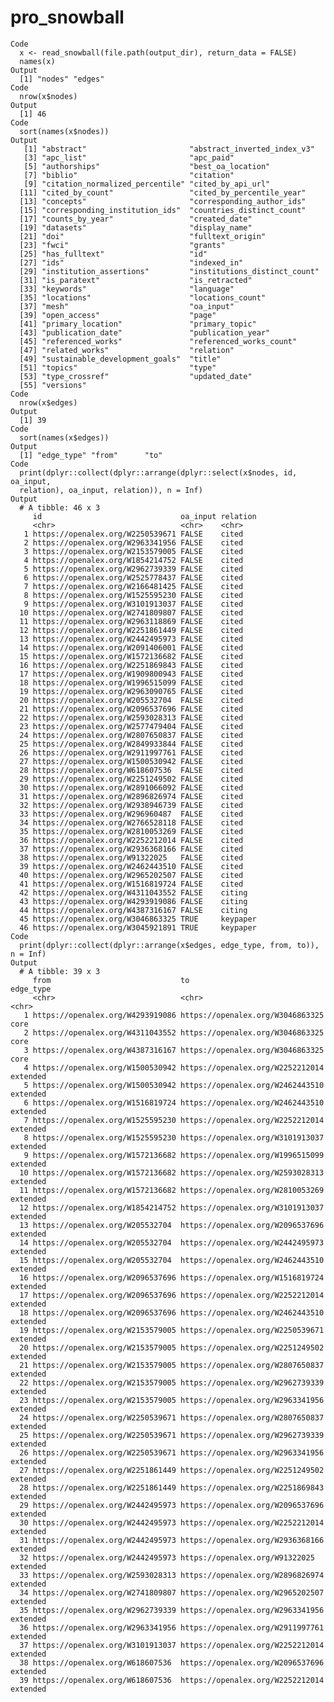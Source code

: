 # pro_snowball

    Code
      x <- read_snowball(file.path(output_dir), return_data = FALSE)
      names(x)
    Output
      [1] "nodes" "edges"
    Code
      nrow(x$nodes)
    Output
      [1] 46
    Code
      sort(names(x$nodes))
    Output
       [1] "abstract"                       "abstract_inverted_index_v3"    
       [3] "apc_list"                       "apc_paid"                      
       [5] "authorships"                    "best_oa_location"              
       [7] "biblio"                         "citation"                      
       [9] "citation_normalized_percentile" "cited_by_api_url"              
      [11] "cited_by_count"                 "cited_by_percentile_year"      
      [13] "concepts"                       "corresponding_author_ids"      
      [15] "corresponding_institution_ids"  "countries_distinct_count"      
      [17] "counts_by_year"                 "created_date"                  
      [19] "datasets"                       "display_name"                  
      [21] "doi"                            "fulltext_origin"               
      [23] "fwci"                           "grants"                        
      [25] "has_fulltext"                   "id"                            
      [27] "ids"                            "indexed_in"                    
      [29] "institution_assertions"         "institutions_distinct_count"   
      [31] "is_paratext"                    "is_retracted"                  
      [33] "keywords"                       "language"                      
      [35] "locations"                      "locations_count"               
      [37] "mesh"                           "oa_input"                      
      [39] "open_access"                    "page"                          
      [41] "primary_location"               "primary_topic"                 
      [43] "publication_date"               "publication_year"              
      [45] "referenced_works"               "referenced_works_count"        
      [47] "related_works"                  "relation"                      
      [49] "sustainable_development_goals"  "title"                         
      [51] "topics"                         "type"                          
      [53] "type_crossref"                  "updated_date"                  
      [55] "versions"                      
    Code
      nrow(x$edges)
    Output
      [1] 39
    Code
      sort(names(x$edges))
    Output
      [1] "edge_type" "from"      "to"       
    Code
      print(dplyr::collect(dplyr::arrange(dplyr::select(x$nodes, id, oa_input,
      relation), oa_input, relation)), n = Inf)
    Output
      # A tibble: 46 x 3
         id                               oa_input relation
         <chr>                            <chr>    <chr>   
       1 https://openalex.org/W2250539671 FALSE    cited   
       2 https://openalex.org/W2963341956 FALSE    cited   
       3 https://openalex.org/W2153579005 FALSE    cited   
       4 https://openalex.org/W1854214752 FALSE    cited   
       5 https://openalex.org/W2962739339 FALSE    cited   
       6 https://openalex.org/W2525778437 FALSE    cited   
       7 https://openalex.org/W2166481425 FALSE    cited   
       8 https://openalex.org/W1525595230 FALSE    cited   
       9 https://openalex.org/W3101913037 FALSE    cited   
      10 https://openalex.org/W2741809807 FALSE    cited   
      11 https://openalex.org/W2963118869 FALSE    cited   
      12 https://openalex.org/W2251861449 FALSE    cited   
      13 https://openalex.org/W2442495973 FALSE    cited   
      14 https://openalex.org/W2091406001 FALSE    cited   
      15 https://openalex.org/W1572136682 FALSE    cited   
      16 https://openalex.org/W2251869843 FALSE    cited   
      17 https://openalex.org/W1909800943 FALSE    cited   
      18 https://openalex.org/W1996515099 FALSE    cited   
      19 https://openalex.org/W2963090765 FALSE    cited   
      20 https://openalex.org/W205532704  FALSE    cited   
      21 https://openalex.org/W2096537696 FALSE    cited   
      22 https://openalex.org/W2593028313 FALSE    cited   
      23 https://openalex.org/W2577479404 FALSE    cited   
      24 https://openalex.org/W2807650837 FALSE    cited   
      25 https://openalex.org/W2849933844 FALSE    cited   
      26 https://openalex.org/W2911997761 FALSE    cited   
      27 https://openalex.org/W1500530942 FALSE    cited   
      28 https://openalex.org/W618607536  FALSE    cited   
      29 https://openalex.org/W2251249502 FALSE    cited   
      30 https://openalex.org/W2891066092 FALSE    cited   
      31 https://openalex.org/W2896826974 FALSE    cited   
      32 https://openalex.org/W2938946739 FALSE    cited   
      33 https://openalex.org/W296960487  FALSE    cited   
      34 https://openalex.org/W2766528118 FALSE    cited   
      35 https://openalex.org/W2810053269 FALSE    cited   
      36 https://openalex.org/W2252212014 FALSE    cited   
      37 https://openalex.org/W2936368166 FALSE    cited   
      38 https://openalex.org/W91322025   FALSE    cited   
      39 https://openalex.org/W2462443510 FALSE    cited   
      40 https://openalex.org/W2965202507 FALSE    cited   
      41 https://openalex.org/W1516819724 FALSE    cited   
      42 https://openalex.org/W4311043552 FALSE    citing  
      43 https://openalex.org/W4293919086 FALSE    citing  
      44 https://openalex.org/W4387316167 FALSE    citing  
      45 https://openalex.org/W3046863325 TRUE     keypaper
      46 https://openalex.org/W3045921891 TRUE     keypaper
    Code
      print(dplyr::collect(dplyr::arrange(x$edges, edge_type, from, to)), n = Inf)
    Output
      # A tibble: 39 x 3
         from                             to                               edge_type
         <chr>                            <chr>                            <chr>    
       1 https://openalex.org/W4293919086 https://openalex.org/W3046863325 core     
       2 https://openalex.org/W4311043552 https://openalex.org/W3046863325 core     
       3 https://openalex.org/W4387316167 https://openalex.org/W3046863325 core     
       4 https://openalex.org/W1500530942 https://openalex.org/W2252212014 extended 
       5 https://openalex.org/W1500530942 https://openalex.org/W2462443510 extended 
       6 https://openalex.org/W1516819724 https://openalex.org/W2462443510 extended 
       7 https://openalex.org/W1525595230 https://openalex.org/W2252212014 extended 
       8 https://openalex.org/W1525595230 https://openalex.org/W3101913037 extended 
       9 https://openalex.org/W1572136682 https://openalex.org/W1996515099 extended 
      10 https://openalex.org/W1572136682 https://openalex.org/W2593028313 extended 
      11 https://openalex.org/W1572136682 https://openalex.org/W2810053269 extended 
      12 https://openalex.org/W1854214752 https://openalex.org/W3101913037 extended 
      13 https://openalex.org/W205532704  https://openalex.org/W2096537696 extended 
      14 https://openalex.org/W205532704  https://openalex.org/W2442495973 extended 
      15 https://openalex.org/W205532704  https://openalex.org/W2462443510 extended 
      16 https://openalex.org/W2096537696 https://openalex.org/W1516819724 extended 
      17 https://openalex.org/W2096537696 https://openalex.org/W2252212014 extended 
      18 https://openalex.org/W2096537696 https://openalex.org/W2462443510 extended 
      19 https://openalex.org/W2153579005 https://openalex.org/W2250539671 extended 
      20 https://openalex.org/W2153579005 https://openalex.org/W2251249502 extended 
      21 https://openalex.org/W2153579005 https://openalex.org/W2807650837 extended 
      22 https://openalex.org/W2153579005 https://openalex.org/W2962739339 extended 
      23 https://openalex.org/W2153579005 https://openalex.org/W2963341956 extended 
      24 https://openalex.org/W2250539671 https://openalex.org/W2807650837 extended 
      25 https://openalex.org/W2250539671 https://openalex.org/W2962739339 extended 
      26 https://openalex.org/W2250539671 https://openalex.org/W2963341956 extended 
      27 https://openalex.org/W2251861449 https://openalex.org/W2251249502 extended 
      28 https://openalex.org/W2251861449 https://openalex.org/W2251869843 extended 
      29 https://openalex.org/W2442495973 https://openalex.org/W2096537696 extended 
      30 https://openalex.org/W2442495973 https://openalex.org/W2252212014 extended 
      31 https://openalex.org/W2442495973 https://openalex.org/W2936368166 extended 
      32 https://openalex.org/W2442495973 https://openalex.org/W91322025   extended 
      33 https://openalex.org/W2593028313 https://openalex.org/W2896826974 extended 
      34 https://openalex.org/W2741809807 https://openalex.org/W2965202507 extended 
      35 https://openalex.org/W2962739339 https://openalex.org/W2963341956 extended 
      36 https://openalex.org/W2963341956 https://openalex.org/W2911997761 extended 
      37 https://openalex.org/W3101913037 https://openalex.org/W2252212014 extended 
      38 https://openalex.org/W618607536  https://openalex.org/W2096537696 extended 
      39 https://openalex.org/W618607536  https://openalex.org/W2252212014 extended 

